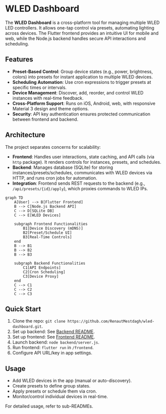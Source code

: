 # WLED Dashboard

The **WLED Dashboard** is a cross-platform tool for managing multiple WLED LED controllers. It allows one-tap control via presets, automating lighting across devices. The Flutter frontend provides an intuitive UI for mobile and web, while the Node.js backend handles secure API interactions and scheduling.

## Features

- **Preset-Based Control**: Group device states (e.g., power, brightness, colors) into presets for instant application to multiple WLED devices.
- **Scheduling Automation**: Use cron expressions to trigger presets at specific times or intervals.
- **Device Management**: Discover, add, reorder, and control WLED instances with real-time feedback.
- **Cross-Platform Support**: Runs on iOS, Android, web, with responsive Material 3 design and theme options.
- **Security**: API key authentication ensures protected communication between frontend and backend.

## Architecture

The project separates concerns for scalability:
- **Frontend**: Handles user interactions, state caching, and API calls (via `http` package). It renders controls for instances, presets, and schedules.
- **Backend**: Manages database (SQLite) for storing instances/presets/schedules, communicates with WLED devices via HTTP, and runs cron jobs for automation.
- **Integration**: Frontend sends REST requests to the backend (e.g., `/api/presets/{id}/apply`), which proxies commands to WLED IPs.


```mermaid
graph TD
    A[User] --> B[Flutter Frontend]
    B --> C[Node.js Backend API]
    C --> D[SQLite DB]
    C --> E[WLED Devices]

    subgraph Frontend Functionalities
        B1[Device Discovery (mDNS)]
        B2[Preset/Schedule UI]
        B3[Real-Time Controls]
    end
    B --> B1
    B --> B2
    B --> B3

    subgraph Backend Functionalities
        C1[API Endpoints]
        C2[Cron Scheduling]
        C3[Device Proxy]
    end
    C --> C1
    C --> C2
    C --> C3
```

## Quick Start

1. Clone the repo: `git clone https://github.com/RenautMestdagh/wled-dashboard.git`.
2. Set up backend: See [Backend README](backend/README.md).
3. Set up frontend: See [Frontend README](frontend/README.md).
4. Launch backend: `node backend/server.js`.
5. Run frontend: `flutter run` in `/frontend`.
6. Configure API URL/key in app settings.

## Usage

- Add WLED devices in the app (manual or auto-discovery).
- Create presets to define group states.
- Apply presets or schedule them via cron.
- Monitor/control individual devices in real-time.

For detailed usage, refer to sub-READMEs.